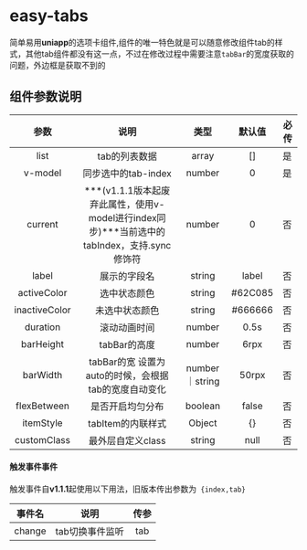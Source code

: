 # easy-tabs

简单易用**uniapp**的选项卡组件,组件的唯一特色就是可以随意修改组件tab的样式，其他tab组件都没有这一点，不过在修改过程中需要注意`tabBar`的宽度获取的问题，外边框是获取不到的

## 组件参数说明

参数|说明|类型|默认值|必传
:-:|:--:|:-:|:-:|---
list|tab的列表数据|array|[]|是
v-model|同步选中的tab-index|number|0|是
current|***(v1.1.1版本起废弃此属性，使用v-model进行index同步)***当前选中的tabIndex，支持.sync修饰符|number|0|否
label|展示的字段名|string|label|否
activeColor|选中状态颜色|string|#62C085|否
inactiveColor|未选中状态颜色|string|#666666|否
duration|滚动动画时间|number|0.5s|否
barHeight|tabBar的高度|number|6rpx|否
barWidth| tabBar的宽 设置为auto的时候，会根据tab的宽度自动变化 |number｜string|50rpx|否
flexBetween|                   是否开启均匀分布                   |boolean|false|否
itemStyle|                  tabItem的内联样式                   |Object|{}|否
customClass|                  最外层自定义class                   |string|null|否

#### 触发事件事件

触发事件自**v1.1.1**起使用以下用法，旧版本传出参数为` {index,tab}`

| 事件名 |      说明       | 传参 |
| :----: | :-------------: | :--: |
| change | tab切换事件监听 | tab  |

